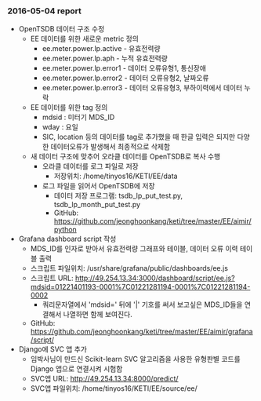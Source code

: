 ### 2016-05-04 report

* OpenTSDB 데이터 구조 수정
  - EE 데이터를 위한 새로운 metric 정의
    - ee.meter.power.lp.active - 유효전력량
    - ee.meter.power.lp.aph - 누적 유효전력량
    - ee.meter.power.lp.error1 - 데이터 오류유형1, 통신장애
    - ee.meter.power.lp.error2 - 데이터 오류유형2, 날짜오류
    - ee.meter.power.lp.error3 - 데이터 오류유형3, 부하이력에서 데이터 누락
  - EE 데이터를 위한 tag 정의
    - mdsid : 미터기 MDS_ID
    - wday : 요일
    - SIC, location 등의 데이터를 tag로 추가했을 때 한글 입력은 되지만 다양한 데이터오류가 발생해서 최종적으로 삭제함
  - 새 데이터 구조에 맞추어 오라클 데이터를 OpenTSDB로 복사 수행
    - 오라클 데이터를 로그 파일로 저장
      - 저장위치: /home/tinyos16/KETI/EE/data
    - 로그 파일을 읽어서 OpenTSDB에 저장
      - 데이터 저장 프로그램: tsdb_lp_put_test.py, tsdb_lp_month_put_test.py
      - GitHub: https://github.com/jeonghoonkang/keti/tree/master/EE/aimir/python
* Grafana dashboard script 작성
  - MDS_ID를 인자로 받아서 유효전력량 그래프와 테이블, 데이터 오류 이력 테이블 출력
  - 스크립트 파일위치: /usr/share/grafana/public/dashboards/ee.js
  - 스크립트 URL: http://49.254.13.34:3000/dashboard/script/ee.js?mdsid=01221401193-0001%7C01221281194-0001%7C01221281194-0002
    - 쿼리문자열에서 'mdsid=' 뒤에 '|' 기호를 써서 보고싶은 MDS_ID들을 연결해서 나열하면 함께 보여진다.
  - GitHub: https://github.com/jeonghoonkang/keti/tree/master/EE/aimir/grafana/script/
* Django에 SVC 앱 추가
  - 임박사님이 만드신 Scikit-learn SVC 알고리즘을 사용한 유형판별 코드를 Django 앱으로 연결시켜 시험함
  - SVC앱 URL: http://49.254.13.34:8000/predict/
  - SVC앱 파일위치: /home/tinyos16/KETI/EE/source/ee/
  
